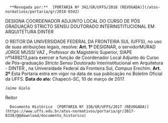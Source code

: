       **Revogada por:**  [PORTARIA Nº 342/GR/UFFS/2018 (REVOGADA)](/atos-normativos/portaria/gr/2018-0342) 

   DESIGNA COORDENADOR ADJUNTO LOCAL DO CURSO DE PÓS GRADUAÇÃO STRICTO SENSU DOUTORADO INTERINSTITUCIONAL EM ARQUITETURA DINTER  

 O REITOR DA UNIVERSIDADE FEDERAL DA FRONTEIRA SUL (UFFS), no uso de suas atribuições legais, resolve:   **Art. 1º** DESIGNAR, o servidorMURAD JORGE MUSSI VAZ **,** Professor do Magistério Superior, SIAPE nº1488213,para exercer a função de Coordenador Local Adjunto do Curso de Pós-graduação *Stricto Sensu* Doutorado Interinstitucional em Arquitetura - DINTER **,** na Universidade Federal da Fronteira Sul, *Campus* Erechim.   **Art. 2º** Esta Portaria entra em vigor na data de sua publicação no Boletim Oficial da UFFS.      **Data do ato:** Chapecó-SC, 10 de março de 2017.   
 

    Jaime Giolo   
 Reitor 

      Documento Histórico  [PORTARIA Nº 338/GR/UFFS/2017 (REVOGADA)](https://www.uffs.edu.br/atos-normativos/portaria/gr/2017-0338/@@download/documento_historico)     
      